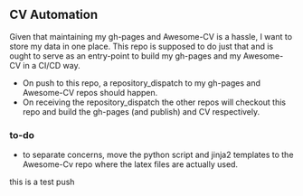 ## CV Automation

Given that maintaining my gh-pages and Awesome-CV is a hassle, I want to store my data in one place. This repo is supposed to do just that and is ought to serve as an entry-point to build my gh-pages and my Awesome-CV in a CI/CD way.

- On push to this repo, a repository_dispatch to my gh-pages and Awesome-CV repos should happen.
- On receiving the repository_dispatch the other repos will checkout this repo and build the gh-pages (and publish) and CV respectively.

### to-do

- to separate concerns, move the python script and jinja2 templates to the Awesome-Cv repo where the latex files are actually used.



this is a test push
